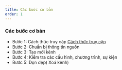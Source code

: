 ```yaml
---
title: Các bước cơ bản
order: 1
---
```


### Các bước cơ bản

- Bước 1: Cách thức truy cập
  [Cách thức truy cập](/04-getting-started/b-get-started#Bước-1-Truy-cập-vào-hệ-thống-quản-lí-sóng-trực-tuyến)
- Bước 2: Chuẩn bị thông tin nguồn
- Bước 3: Tạo mới kênh
- Bước 4: Kiểm tra các cấu hình, chương trình, sự kiện
- Bước 5: Dọn dẹp( Xoá kênh)
